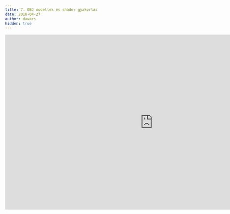 ```yaml
---
title: 7. OBJ modellek és shader gyakorlás
date: 2018-04-27
author: dawars
hidden: true
---
```


<div class="video-container">
<iframe src="https://docs.google.com/presentation/d/e/2PACX-1vR00NdRQN7sqc8IqwkTvQsLhr12RlOFrW9pGdC7deAI9GXhFE_lGDMOoUneN41lEuNJtvhsHNl6uA25/embed?start=false&loop=false&delayms=3000" frameborder="0" width="960" height="569" allowfullscreen="true" mozallowfullscreen="true" webkitallowfullscreen="true"></iframe>
</div>

